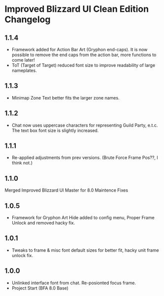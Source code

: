 # Improved Blizzard UI Clean Edition Changelog
## 1.1.4
* Framework added for Action Bar Art (Gryphon end-caps). It is now possible to remove the end caps from the action bar, more functions to come later!
* ToT (Target of Target) reduced font size to improve readability of large nameplates.

## 1.1.3 
* Minimap Zone Text better fits the larger zone names.

## 1.1.2 
* Chat now uses uppercase characters for representing Guild Party, e.t.c. The text box font size is slightly increased.

## 1.1.1 
* Re-applied adjustments from prev versions. (Brute Force Frame Pos??, I think not.)

## 1.1.0 
Merged Improved Blizzard UI Master for 8.0 Maintence Fixes

## 1.0.5 
* Framework for Gryphon Art Hide added to config menu, Proper Frame Unlock and removed hacky fix.

## 1.0.1 
* Tweaks to frame & misc font default sizes for better fit, hacky unit frame unlock fix.

## 1.0.0 
* Unlinked interface font from chat. Re-posionted focus frame. 
* Project Start (BFA 8.0 Base)
